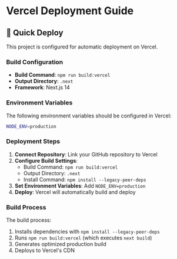 # Vercel Deployment Guide

## 🚀 Quick Deploy

This project is configured for automatic deployment on Vercel.

### Build Configuration

- **Build Command**: `npm run build:vercel`
- **Output Directory**: `.next`
- **Framework**: Next.js 14

### Environment Variables

The following environment variables should be configured in Vercel:

```bash
NODE_ENV=production
```

### Deployment Steps

1. **Connect Repository**: Link your GitHub repository to Vercel
2. **Configure Build Settings**: 
   - Build Command: `npm run build:vercel`
   - Output Directory: `.next`
   - Install Command: `npm install --legacy-peer-deps`
3. **Set Environment Variables**: Add `NODE_ENV=production`
4. **Deploy**: Vercel will automatically build and deploy

### Build Process

The build process:
1. Installs dependencies with `npm install --legacy-peer-deps`
2. Runs `npm run build:vercel` (which executes `next build`)
3. Generates optimized production build
4. Deploys to Vercel's CDN

### Troubleshooting

If deployment fails:
1. Check that `build:vercel` script exists in package.json
2. Verify Next.js configuration in `next.config.js`
3. Ensure all dependencies are properly listed
4. **CSS Dependencies**: Make sure `autoprefixer`, `postcss`, and `tailwindcss` are in main dependencies (not devDependencies)
5. **TypeScript Dependencies**: Ensure `typescript`, `@types/react`, and `@types/react-dom` are in main dependencies
6. Check Vercel build logs for specific errors

#### Common Issues Fixed:
- **"Cannot find module 'autoprefixer'"**: Moved `autoprefixer` from devDependencies to dependencies
- **PostCSS errors**: Ensure `postcss` and `tailwindcss` are in main dependencies
- **Missing build script**: Added `build:vercel` script to package.json
- **TypeScript errors**: Moved `typescript`, `@types/react`, and `@types/react-dom` from devDependencies to dependencies

### Backend Integration

The web interface connects to the actual NikCLI backend server:
- **API Endpoints**: All API calls go to the configured backend server
- **WebSocket**: Real-time updates via WebSocket connection
- **GitHub OAuth**: Real GitHub authentication integration
- **Background Agents**: Live job monitoring and management
- **Project Snapshots**: Real snapshot creation and management

**Configuration**: Set `NEXT_PUBLIC_API_URL` and `NEXT_PUBLIC_WS_URL` environment variables to point to your NikCLI backend server.

### Environment Variables

Configure these environment variables in Vercel:

```bash
# Backend API URL
NEXT_PUBLIC_API_URL=https://your-nikcli-backend.com/api/v1

# WebSocket URL  
NEXT_PUBLIC_WS_URL=wss://your-nikcli-backend.com/ws

# GitHub OAuth (optional)
NEXT_PUBLIC_GITHUB_CLIENT_ID=your_github_client_id
```

### Performance

- **Bundle Size**: ~219kB first load JS
- **Static Pages**: 7 static pages pre-rendered
- **Dynamic Pages**: 1 dynamic page (jobs/[id])
- **Backend Integration**: Real-time connection to NikCLI backend
- **Optimizations**: Code splitting, compression, security headers